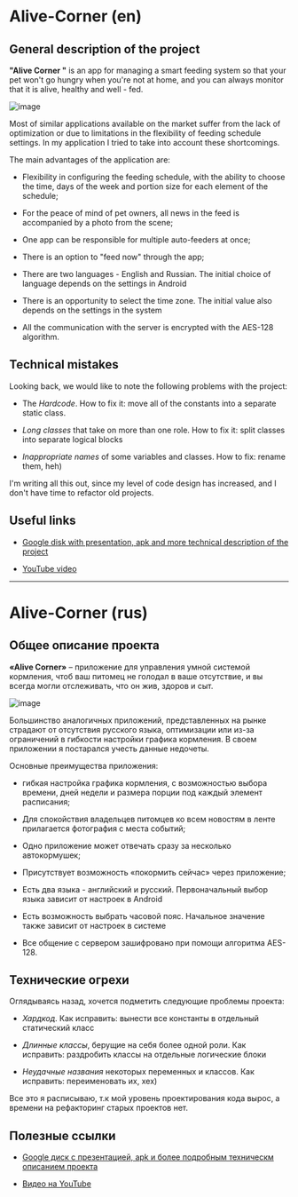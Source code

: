 # Alive-Corner (en)

## General description of the project

**"Alive Corner "** is an app for managing a smart feeding system so that your pet won't go hungry when you're not at home, and you can always monitor that it is alive, healthy and well - fed.

![image](https://drive.google.com/uc?export=view&id=1-wiik8oKs-GqMuFQq3fX2pniC7HtOEuk)

Most of similar applications available on the market suffer from the lack of optimization or due to limitations in the flexibility of feeding schedule settings. In my application I tried to take into account these shortcomings. 

The main advantages of the application are:
- Flexibility in configuring the feeding schedule, with the ability to choose the time, days of the week and portion size for each element of the schedule;
  
- For the peace of mind of pet owners, all news in the feed is accompanied by a photo from the scene;
  
- One app can be responsible for multiple auto-feeders at once;
  
- There is an option to "feed now" through the app;
  
- There are two languages - English and Russian. The initial choice of language depends on the settings in Android
  
- There is an opportunity to select the time zone. The initial value also depends on the settings in the system
  
- All the communication with the server is encrypted with the AES-128 algorithm.

## Technical mistakes
Looking back, we would like to note the following problems with the project:
- The *Hardcode*. How to fix it: move all of the constants into a separate static class.
  
- *Long classes* that take on more than one role. How to fix it: split classes into separate logical blocks
  
- *Inappropriate names* of some variables and classes. How to fix: rename them, heh)

I'm writing all this out, since my level of code design has increased, and I don't have time to refactor old projects. 


## Useful links
- [Google disk with presentation, apk and more technical description of the project](https://drive.google.com/drive/folders/1E7BK6E-fxWHqnMY-ePl0PLqZBao8J9X1?usp=sharing)
  
- [YouTube video](https://www.youtube.com/watch?v=K4ss20Cq2QI)

---

# Alive-Corner (rus)

## Общее описание проекта

**«Alive Corner»** – приложение для управления умной системой кормления, чтоб ваш питомец не голодал в ваше отсутствие, и вы всегда могли отслеживать, что он жив, здоров и сыт.

![image](https://drive.google.com/uc?export=view&id=1-wiik8oKs-GqMuFQq3fX2pniC7HtOEuk)

Большинство аналогичных приложений, представленных на рынке страдают от отсутствия русского языка, оптимизации или из-за ограничений в гибкости настройки графика кормления. В своем приложении я постарался учесть данные недочеты. 

Основные преимущества приложения:
- гибкая настройка графика кормления, с возможностью выбора времени, дней недели и размера порции под каждый элемент расписания;
  
- Для спокойствия владельцев питомцев ко всем новостям в ленте прилагается фотография с места событий;
  
- Одно приложение может отвечать сразу за несколько автокормушек;
  
- Присутствует возможность «покормить сейчас» через приложение;
  
- Есть два языка - английский и русский. Первоначальный выбор языка зависит от настроек в Android
  
- Есть возможность выбрать часовой пояс. Начальное значение также зависит от настроек в системе
  
- Все общение с сервером зашифровано при помощи алгоритма AES-128.

## Технические огрехи
Оглядываясь назад, хочется подметить следующие проблемы проекта:
- *Хардкод*. Как исправить: вынести все константы в отдельный статический класс
  
- *Длинные классы*, берущие на себя более одной роли. Как исправить: раздробить классы на отдельные логические блоки
  
- *Неудачные названия* некоторых переменных и классов. Как исправить: переименовать их, хех)

Все это я расписываю, т.к мой уровень проектирования кода вырос, а времени на рефакторинг старых проектов нет. 


## Полезные ссылки
- [Google диск с презентацией, apk и более подробным техническм описанием проекта](https://drive.google.com/drive/folders/1E7BK6E-fxWHqnMY-ePl0PLqZBao8J9X1?usp=sharing)
  
- [Видео на YouTube](https://www.youtube.com/watch?v=K4ss20Cq2QI)